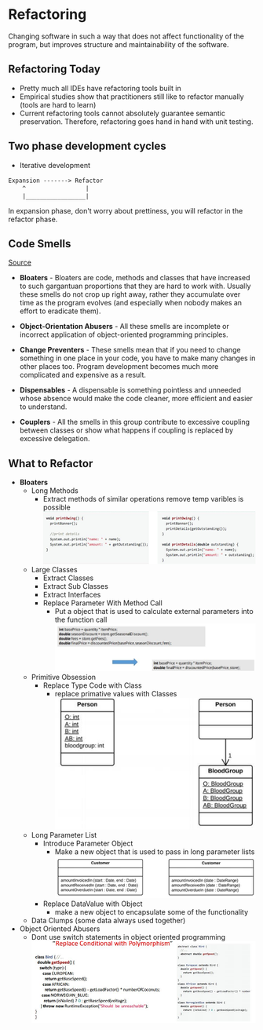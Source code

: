 # Refactoring

Changing software in such a way that does not affect functionality of the program, but improves structure and maintainability of the software.

## Refactoring Today

- Pretty much all IDEs have refactoring tools built in
- Empirical studies show that practitioners still like to refactor manually (tools are hard to learn)
-  Current refactoring tools cannot absolutely guarantee semantic preservation. Therefore, refactoring goes hand in hand with unit testing.

## Two phase development cycles

- Iterative development

```
Expansion -------> Refactor
    ^                 |
    |_________________|
```
In expansion phase, don't worry about prettiness, you will refactor in the refactor phase.

## Code Smells
[Source](https://sourcemaking.com/refactoring/smells)

- __Bloaters__ - Bloaters are code, methods and classes that have increased to such gargantuan proportions that they are hard to work with. Usually these smells do not crop up right away, rather they accumulate over time as the program evolves (and especially when nobody makes an effort to eradicate them).

- __Object-Orientation Abusers__ - All these smells are incomplete or incorrect application of object-oriented programming principles.

- __Change Preventers__ - These smells mean that if you need to change something in one place in your code, you have to make many changes in other places too. Program development becomes much more complicated and expensive as a result.

- __Dispensables__ - A dispensable is something pointless and unneeded whose absence would make the code cleaner, more efficient and easier to understand.

- __Couplers__ - All the smells in this group contribute to excessive coupling between classes or show what happens if coupling is replaced by excessive delegation.

## What to Refactor

- __Bloaters__
    - Long Methods
        - Extract methods of similar operations remove temp varibles is possible
        ![](img/bloater_long_methods.jpeg)
    - Large Classes
        - Extract Classes
        - Extract Sub Classes
        - Extract Interfaces
        - Replace Parameter With Method Call
            - Put a object that is used to calculate external parameters into the function call
            ![](img/bloater_long_parameter_list.jpeg)
    - Primitive Obsession
        - Replace	Type Code	with	Class
            - replace primative values with Classes
            ![](img/bloater_primative_obsession.jpeg)
    - Long Parameter List
        - Introduce Parameter Object
            - Make a new object that is used to pass in long parameter lists
            ![](img/bloater_introduce_parameter_object.jpeg)
        - Replace	DataValue	with Object
            - make a new object to encapsulate some of the functionality
    - Data Clumps (some data always used together)
- Object Oriented Abusers
    - Dont use switch statements in object oriented programming
    ![](img/oo_abusers_dont_use_switch.jpeg)
